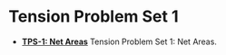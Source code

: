 # Tension Problem Set 1

* **[TPS-1: Net Areas](TPS-1-net-areas.pdf)** Tension Problem Set 1: Net Areas.
